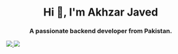 <h1 align="center">Hi 👋, I'm Akhzar Javed</h1>
<h3 align="center">A passionate backend developer from Pakistan.</h3>

<a href="https://github.com/akhzarjaved">

![](https://github.com/akhzarjaved/github-stats/blob/master/generated/overview.svg)
![](https://github.com/akhzarjaved/github-stats/blob/master/generated/languages.svg)

</a>
